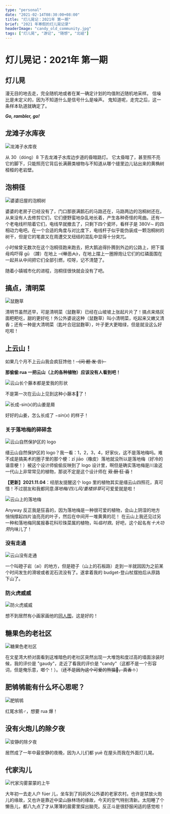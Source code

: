 ```yaml
---
type: "personal"
date: "2021-02-14T08:30:00+08:00"
title: "灯儿晃记：2021年 第一期"
brief: "2021 年寒假的灯儿晃记录"
headerImage: "candy_old_community.jpg"
tags: ["灯儿晃", "游记", "随想", "北碚"]
---
```


# 灯儿晃记：2021年 第一期

## 灯儿晃

漫无目的地去走，完全随机地或者在某一确定计划的均值附近随机地采样。
信噪比是未定义的，因为不知道什么是信号什么是噪声。
鬼知道呢，走完之后，这一条样本轨道就确定了。

***Go, rambler, go!***

## 龙滩子水库夜

![龙滩子水库夜](images/longtanzi_reservoir_dim_street_light.avif)

从 30（dóng）8 下去龙滩子水库边步道的昏暗路灯。
它太昏暗了，甚至照不亮它的脚下，只能照亮它背后长满蕨类植物与不知道从哪个缝里边儿钻出来的黄桷树桠桠的老岩壁。

## 泡桐径

![婆婆旧屋的泡桐树](images/paulownia_path.avif)

婆婆的老房子已经没有了，门口那嵌满鹅石的马路还在，马路两边的泡桐树还在。从来没有人去修剪它们，它们便野蛮地杂乱地长着，产生各种奇怪的弯曲。还有一个老电线杆陪着它们，电线早就撤去了，只剩下四个瓷环，看样子是 380V⏦ 的四相动力电吧。在一个合适的角度与对比度下，电线杆子似乎能伪装成一颗泡桐树的树干，但是它的笔直又在周遭交叉纽结的混乱中显得十分突兀。

小时候曾无数次在这个泡桐径跑来跑去，把大鹅追得扑腾到外边的公路上，把下蛋母鸡吓得 gū （蹲）在地上 ~~（带恶人）~~，在地上摆上一圈擦炮让它们的红磷面围在一起并从中间把它们全部引燃，哎呀，记不清楚了。

随着小镇城市化的进程，泡桐径很快就会没有了吧。

## 搞点，清明菜

![鼠麴草](images/mouse_yeast_grass.avif)

清明节虽然还早，可是清明菜（鼠麴草）已经在山坡坡上张起片片了！搞点来烙灰面粑粑吃，甜的更好吃！外公外婆说这种（鼠麴草）叫小清明菜，吃起来又嫩又清香；还有一种是大清明菜（匙叶合冠鼠麴草），叶子更大更暗绿，但是就没这么好吃啦！

## 上云山！

如果几个月不上云山我会疯狂馋他！~~（问 题 发 言）~~

**那偷偷 rua 一把云山（上的各种植物）应该没有人看到吧！**

![云山长个藤本都是爱我的形状](images/yunshan's_love.avif)

不是第一次在云山上见到这种小藤本💚了！

![长成-sin(x)的山姜是屑](images/negative_sine_mountain_ginger.avif)

好好的山姜，怎么长成了 $-sin(x)$ 的样子！

### 关于落地梅的碎碎念

![云山自然保护区的 logo](images/yunshan_natural_reserve_logo.avif)

缙云山自然保护区的 logo？我一看：1，2，3，4，好家伙，这不是落地梅吗。难不成是搞美术的圈子里的那个梗：zī jiāo（橡皮）落地就没所以是落地梅（好冷的谐音梗！）被这个设计师偷偷反映到了 logo 设计里，啊但是确实落地梅是川渝这一代山上非常常见的植物，那说不定是这个设计师在 ~~双 厨 狂 喜~~！

**【更新】2021.11.04**：经朋友提醒这个 logo 里的植物其实是缙云山四照花，真可惜！不过朋友和我都同意*落地梅/四儿风/重楼排草*可可爱爱就是啦！

![云山上的落地梅](images/yunshan_lysimachia_paridiformis.avif)

Anyway 反正我是狂喜的，因为落地梅是一种很可爱的植物，会山上阴湿的地方悄悄撑起四片油亮亮的叶子，然后在中间开一堆黄黄的花！
在云山上我还见过另一种和落地梅同属报春花科珍珠菜属的植物，叫*临时救*。好吧，这个起名有*十大功劳*内味儿了！

### 没有走通

![云山没有走通](images/yunshan_dengziai.avif)

一个叫磴子岩（aí）的地方，但是磴子（山上的石板路）走到一半就因因为之前某个时间发生的滑坡或者泥石流没有了。遂拿着我的 budget-登山杖摆拍后从原路下山了。

### 防火虎威威

![防火虎威威](images/weiwei_the_wildfire_preventing_tiger.avif)

想不到居然有小画家画他的[同人图](https://www.wilddream.net/art/view/11183.html)，这是好的！

## 糖果色的老社区

![糖果色老社区](images/candy_old_community.avif)

在文星湾大桥对面看到这堆暗色的老社区突然出现一大堆饱和度过高的墙面涂装时候，我的评价是 "gaudy"，走近了看我的评价是 "candy"（这都不是一个形容词，但是俺乐意，啷个！）。（~~还不是因为这个可爱的熊猫🐼，真香！~~）

## 肥鸲鸲能有什么坏心思呢？

![肥鸲鸲](images/jialing_river_chubby_water_redstart.avif)

红尾水鸲♂，想要 rua 爆！

## 没有火炮儿的除夕夜

![安静的除夕夜](images/stadium_night.avif)

居然成了一年中最安静的夜晚，因为人儿们都 yuē 在屋头而我在外面灯儿晃。

## 代家沟儿

![代家沟雾蒙蒙的上午](images/daijiagou_foggy_morning.avif)

大年初一去走人户 fúer 儿，坐车到了妈妈外公外婆的老家农村。也许是禁放火炮儿的缘故，又也许是靠近中梁山脉林场的缘故，今天的空气特别清新。太阳睡了个懒告儿，都八九点了才从薄薄的晨雾里探出脑壳。反正斗是很舒服闲适的感觉啦！
